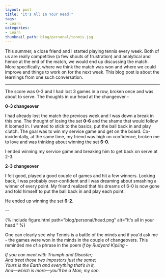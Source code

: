 ```yaml
---
layout: post
title: "It's All In Your Head!"
tags:
- Learn
categories:
- Learn
thumbnail_path: blog/personal/tennis.jpg
---
```


This summer, a close friend and I started playing tennis every week. Both of us are really competitive (a few shouts of frustration) and analytical and hence at the end of the match, we would end up discussing the match. More specifically, where we think the match was won and where we could improve and things to work on for the next week. This blog post is about the learnings from one such conversation.

---

The score was 0-3 and I had lost 3 games in a row, broken once and was about to serve. The thoughts in our head at the changeover - 

**0-3 changeover**

I had already lost the match the previous week and I was down a break in this one. The thought of losing the set **0-6** and the shame that would follow it loomed in. I wanted to stick to the basics, put the ball back in and play clutch. The goal was to win my service game and get on the board. Co-incidentally, at the same time, my friend was high on confidence, broken me to love and was thinking about winning the set **6-0**.

I ended winning my service game and breaking him to get back on serve at 2-3. <br/>

**2-3 changeover**

I felt good, played a good couple of games and hit a few winners. Looking back, I was probably over-confident and I was dreaming about smashing a winner of every point. My friend realized that his dreams of 6-0 is now gone and told himself to put the ball back in and play each point.

He ended up winning the set **6-2**.

--

{% include figure.html path="blog/personal/head.png" alt="It's all in your head." %}


One can clearly see why Tennis is a battle of the minds and if you'd ask me - the games were won in the minds in the couple of changeovers. This reminded me of a phrase in the poem *If by Rudyard Kipling* - 

*If you can meet with Triumph and Disaster; <br/>
  	And treat those two impostors just the same; <br/>
  Yours is the Earth and everything that’s in it, <br/>
  	And—which is more—you’ll be a Man, my son. <br/>*